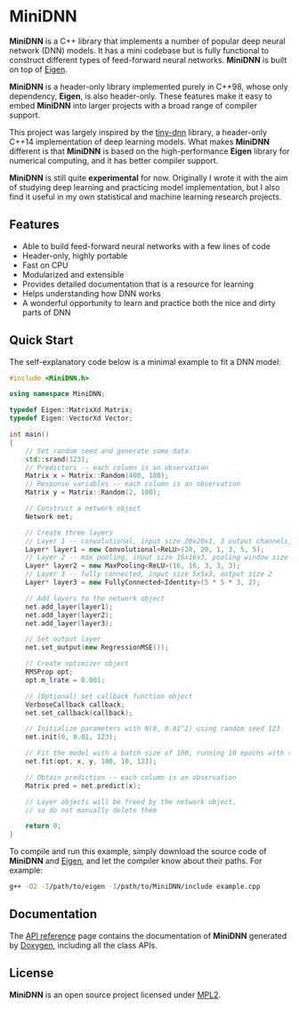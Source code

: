 # MiniDNN

**MiniDNN** is a C++ library that implements a number of popular
deep neural network (DNN) models. It has a mini codebase but is fully functional
to construct different types of feed-forward neural networks. **MiniDNN** is
built on top of [Eigen](http://eigen.tuxfamily.org).

**MiniDNN** is a header-only library implemented purely in C++98, whose only
dependency, **Eigen**, is also header-only. These features make it easy to embed
**MiniDNN** into larger projects with a broad range of compiler support.

This project was largely inspired by the [tiny-dnn](https://github.com/tiny-dnn/tiny-dnn/)
library, a header-only C++14 implementation of deep learning models. What makes
**MiniDNN** different is that **MiniDNN** is based on the high-performance **Eigen**
library for numerical computing, and it has better compiler support.

**MiniDNN** is still quite **experimental** for now. Originally I wrote it with the aim of
studying deep learning and practicing model implementation, but I also find it useful in
my own statistical and machine learning research projects.

## Features

- Able to build feed-forward neural networks with a few lines of code
- Header-only, highly portable
- Fast on CPU
- Modularized and extensible
- Provides detailed documentation that is a resource for learning
- Helps understanding how DNN works
- A wonderful opportunity to learn and practice both the nice and dirty parts of DNN

## Quick Start

The self-explanatory code below is a minimal example to fit a DNN model:

```cpp
#include <MiniDNN.h>

using namespace MiniDNN;

typedef Eigen::MatrixXd Matrix;
typedef Eigen::VectorXd Vector;

int main()
{
    // Set random seed and generate some data
    std::srand(123);
    // Predictors -- each column is an observation
    Matrix x = Matrix::Random(400, 100);
    // Response variables -- each column is an observation
    Matrix y = Matrix::Random(2, 100);

    // Construct a network object
    Network net;

    // Create three layers
    // Layer 1 -- convolutional, input size 20x20x1, 3 output channels, filter size 5x5
    Layer* layer1 = new Convolutional<ReLU>(20, 20, 1, 3, 5, 5);
    // Layer 2 -- max pooling, input size 16x16x3, pooling window size 3x3
    Layer* layer2 = new MaxPooling<ReLU>(16, 16, 3, 3, 3);
    // Layer 3 -- fully connected, input size 5x5x3, output size 2
    Layer* layer3 = new FullyConnected<Identity>(5 * 5 * 3, 2);

    // Add layers to the network object
    net.add_layer(layer1);
    net.add_layer(layer2);
    net.add_layer(layer3);

    // Set output layer
    net.set_output(new RegressionMSE());

    // Create optimizer object
    RMSProp opt;
    opt.m_lrate = 0.001;

    // (Optional) set callback function object
    VerboseCallback callback;
    net.set_callback(callback);

    // Initialize parameters with N(0, 0.01^2) using random seed 123
    net.init(0, 0.01, 123);

    // Fit the model with a batch size of 100, running 10 epochs with random seed 123
    net.fit(opt, x, y, 100, 10, 123);

    // Obtain prediction -- each column is an observation
    Matrix pred = net.predict(x);

    // Layer objects will be freed by the network object,
    // so do not manually delete them

    return 0;
}
```

To compile and run this example, simply download the source code of **MiniDNN** and
[Eigen](http://bitbucket.org/eigen/eigen/get/3.3.4.tar.gz),
and let the compiler know about their paths. For example:

```bash
g++ -O2 -I/path/to/eigen -I/path/to/MiniDNN/include example.cpp
```

## Documentation

The [API reference](https://yixuan.cos.name/MiniDNN/doc/) page contains the documentation
of **MiniDNN** generated by [Doxygen](http://www.doxygen.org/), including all the class APIs.

## License

**MiniDNN** is an open source project licensed under
[MPL2](https://www.mozilla.org/MPL/2.0/).
